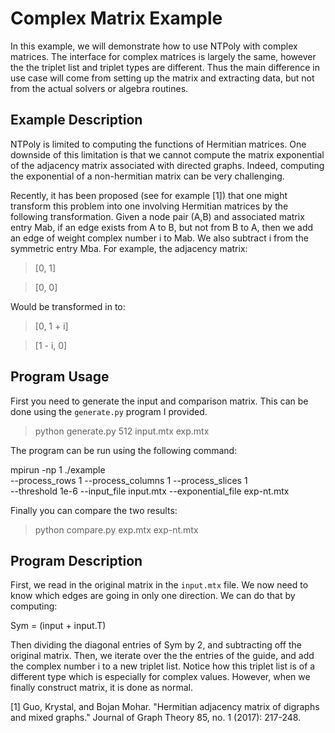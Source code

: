 # Complex Matrix Example

In this example, we will demonstrate how to use NTPoly with complex matrices.
The interface for complex matrices is largely the same, however the the triplet
list and triplet types are different. Thus the main difference in use case
will come from setting up the matrix and extracting data, but not from the
actual solvers or algebra routines.

## Example Description

NTPoly is limited to computing the functions of Hermitian matrices. One
downside of this limitation is that we cannot compute the matrix exponential of
the adjacency matrix associated with directed graphs. Indeed, computing the
exponential of a non-hermitian matrix can be very challenging.

Recently, it has been proposed (see for example [1]) that one might transform
this problem into one involving Hermitian matrices by the following
transformation. Given a node pair (A,B) and associated matrix entry Mab, if an
edge exists from A to B, but not from B to A, then we add an edge of weight
complex number i to Mab. We also subtract i from the symmetric entry
Mba. For example, the adjacency matrix:

> [0, 1]

> [0, 0]

Would be transformed in to:

> [0, 1 + i]

> [1 - i, 0]

## Program Usage

First you need to generate the input and comparison matrix. This can be done
using the `generate.py` program I provided.

> python generate.py 512 input.mtx exp.mtx

The program can be run using the following command:

mpirun -np 1 ./example \
--process_rows 1 --process_columns 1 --process_slices 1 \
--threshold 1e-6 --input_file input.mtx --exponential_file exp-nt.mtx

Finally you can compare the two results:

> python compare.py exp.mtx exp-nt.mtx

## Program Description

First, we read in the original matrix in the `input.mtx` file. We now need
to know which edges are going in only one direction. We can do that by
computing:

Sym = (input + input.T)

Then dividing the diagonal entries of Sym by 2, and subtracting off the
original matrix. Then, we iterate over the the entries of the guide, and add
the complex number i to a new triplet list. Notice how this triplet list is
of a different type which is especially for complex values. However, when we
finally construct matrix, it is done as normal.

[1] Guo, Krystal, and Bojan Mohar. "Hermitian adjacency matrix of digraphs
and mixed graphs." Journal of Graph Theory 85, no. 1 (2017): 217-248.
